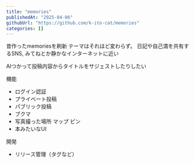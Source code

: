 ```yaml
---
title: "memories"
publishedAt: "2025-04-06"
githubUrl: "https://github.com/k-ito-cat/memories"
categories: []
---
```


昔作ったmemoriesを刷新
テーマはそれほど変わらず。
日記や自己満を共有するSNS, みてねとか静かなインターネットに近い

AIつかって投稿内容からタイトルをサジェストしたりしたい

機能

- ログイン認証
- プライベート投稿
- パブリック投稿
- ブクマ
- 写真撮った場所 マップ ピン
- 本みたいなUI

開発

- リリース管理（タグなど）
